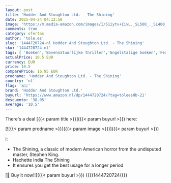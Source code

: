 ```yaml
---
layout: post
title: 'Hodder And Stoughton Ltd. - The Shining'
date: 2025-04-24 04:12:50
image: 'https://m.media-amazon.com/images/I/51iytv+IivL._SL500_._SL400_.jpg'
comments: true
category: ofertas
author: 'tole.es'
slug: '1444720724-nl Hodder And Stoughton Ltd. - The Shining'
sku: '1444720724-nl'
tags: [ 'Boeken','Bovennatuurlijke thriller','Engelstalige boeken','Featured Categories','Genrefictie','Horror','Literaire fictie','Literatuur & fictie','Misdaad, mysterie & thrillers','Occulte verhalen','Thriller & spanning','Vakantiefictie','hodder and stoughton ltd.','🇳🇱', ]
actualPrice: 10.5 EUR
currency: EUR
price: 10.5
comparePrice: 16.95 EUR
prodname: 'Hodder And Stoughton Ltd. - The Shining'
country: 'nl'
flag: '🇳🇱'
brand: 'Hodder And Stoughton Ltd.'
buyurl: 'https://www.amazon.nl/dp/1444720724/?tag=tolees0b-21'
descuento: '38.05'
average: '10.5'
---
```


There's a deal [{{< param title >}}]({{< param buyurl >}})  here:

[![{{< param prodname >}}]({{< param image >}})]({{< param buyurl >}})

ℹ️:

- The Shining, a classic of modern American horror from the undisputed master, Stephen King.
- Hachette India The Shining
- It ensures you get the best usage for a longer period

[🛒 Buy it now!!]({{< param buyurl >}})
{{<world>}}1444720724{{</world>}}

